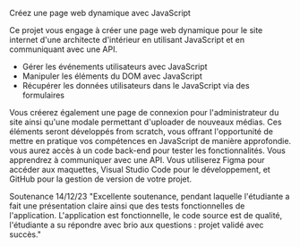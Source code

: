 Créez une page web dynamique avec JavaScript

Ce projet vous engage à créer une page web dynamique pour le site internet d'une architecte d'intérieur en utilisant JavaScript et en communiquant avec une API.

- Gérer les événements utilisateurs avec JavaScript
- Manipuler les éléments du DOM avec JavaScript
- Récupérer les données utilisateurs dans le JavaScript via des formulaires

Vous créerez également une page de connexion pour l'administrateur du site ainsi qu'une modale permettant d'uploader de nouveaux médias. 
Ces éléments seront développés from scratch, vous offrant l'opportunité de mettre en pratique vos compétences en JavaScript de manière approfondie.
vous aurez accès à un code back-end pour tester les fonctionnalités. Vous apprendrez à communiquer avec une API.
Vous utiliserez Figma pour accéder aux maquettes, Visual Studio Code pour le développement, et GitHub pour la gestion de version de votre projet.

Soutenance 14/12/23
"Excellente soutenance, pendant laquelle l'étudiante a fait une présentation claire ainsi que des tests fonctionnelles de l'application. L'application est fonctionnelle, le code source est de qualité, l'étudiante a su répondre avec brio aux questions : projet validé avec succès."

